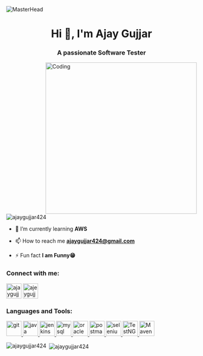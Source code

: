 ![MasterHead](https://media.licdn.com/dms/image/D5616AQHrUd72kaUrhg/profile-displaybackgroundimage-shrink_350_1400/0/1691605140179?e=1698883200&v=beta&t=XkQVdOTttFlTNsM3zJYPEDEEvLKpdkVmzDVUHOZFJJs) 
<h1 align="center">Hi 👋, I'm Ajay Gujjar </h1>
<h3 align="center">A passionate Software Tester </h3>
<img align="right" alt="Coding" width="400" src="https://cdn.dribbble.com/users/1162077/screenshots/3848914/programmer.gif">

<p align="left"> <img src="https://komarev.com/ghpvc/?username=ajaygujjar424&label=Profile%20views&color=0e75b6&style=flat" alt="ajaygujjar424" /> </p>

- 🌱 I’m currently learning **AWS**

- 📫 How to reach me **ajaygujjar424@gmail.com**

- ⚡ Fun fact **I am Funny😁**

<h3 align="left">Connect with me:</h3>
<p align="left">
<a href="https://linkedin.com/in/ajaygujjar424" target="blank"><img align="center" src="https://e7.pngegg.com/pngimages/624/759/png-clipart-linkedin-computer-icons-logo-social-networking-service-facebook-miscellaneous-blue.png" alt="ajaygujjar424" height="40" width="40" /></a>
<a href="https://instagram.com/ajeygujjar424" target="blank"><img align="center" src="https://www.pngmart.com/files/13/Instagram-Logo-PNG-File-1.png" alt="ajeygujjar424" height="40" width="40" /></a>
</p>

<h3 align="left">Languages and Tools:</h3>
<p align="left"> <a href="https://git-scm.com/" target="_blank" rel="noreferrer"> <img src="https://www.vectorlogo.zone/logos/git-scm/git-scm-icon.svg" alt="git" width="40" height="40"/> </a> <a href="https://www.java.com" target="_blank" rel="noreferrer"> <img src="https://encrypted-tbn0.gstatic.com/images?q=tbn:ANd9GcT2SGqmbw5wDKyqor4-tkypF41P3cO525q5XA&usqp=CAU" alt="java" width="40" height="40"/> </a> <a href="https://www.jenkins.io" target="_blank" rel="noreferrer"> <img src="https://www.vectorlogo.zone/logos/jenkins/jenkins-icon.svg" alt="jenkins" width="40" height="40"/> </a> <a href="https://www.mysql.com/" target="_blank" rel="noreferrer"> <img src="https://1000logos.net/wp-content/uploads/2020/08/MySQL-Logo.png" alt="mysql" width="40" height="40"/> </a> <a href="https://www.oracle.com/" target="_blank" rel="noreferrer"> <img src="https://encrypted-tbn0.gstatic.com/images?q=tbn:ANd9GcSp596xe157jqHvFqx5n20rhhc2BrrvWf3SsQ&usqp=CAU" alt="oracle" width="40" height="40"/> </a> <a href="https://postman.com" target="_blank" rel="noreferrer"> <img src="https://www.vectorlogo.zone/logos/getpostman/getpostman-icon.svg" alt="postman" width="40" height="40"/> </a> <a href="https://www.selenium.dev" target="_blank" rel="noreferrer"> <img src="https://encrypted-tbn0.gstatic.com/images?q=tbn:ANd9GcQiLfTTKRApG4kd5iCzmazTJARxHiwu8DLJEjLCBRniiPedkdKzEdJwufin84_9Lp4-u0I&usqp=CAU" alt="selenium" width="40" height="40"/> </a> 
<a href="https://www.Testng" target="_blank" rel="noreferrer"> <img src="https://encrypted-tbn0.gstatic.com/images?q=tbn:ANd9GcTGCZHL254vLCwrigo6GJQl_1MIr7j67sqDa8KcgZELT35sSJlAcjKlFiuyvow9oi1_odg&usqp=CAU" alt="TestNG" width="40" height="40"/> </a>
<a href="https://maven.apache.org/" target="_blank" rel="noreferrer"> <img src="https://encrypted-tbn0.gstatic.com/images?q=tbn:ANd9GcQthZHQZxpEgPT0ifxEJQXj3JMm8oC3PUnr3w&usqp=CAU" alt="Maven" width="40" height="40"/> </a>

</p>

<p><img align="left" src="https://github-readme-stats.vercel.app/api/top-langs?username=ajaygujjar424&show_icons=true&locale=en&layout=compact" alt="ajaygujjar424" /></p>

<p>&nbsp;<img align="center" src="https://github-readme-stats.vercel.app/api?username=ajaygujjar424&show_icons=true&locale=en" alt="ajaygujjar424" /></p>
